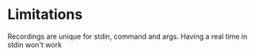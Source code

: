 
# Limitations
Recordings are unique for stdin, command and args.
Having a real time in stdin won't work